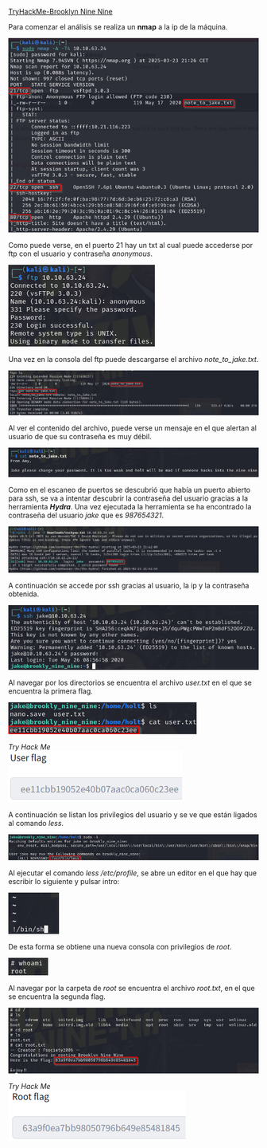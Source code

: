 [TryHackMe-Brooklyn Nine Nine](https://tryhackme.com/room/brooklynninenine)

Para comenzar el análisis se realiza un **nmap** a la ip de la máquina.

![Nmap](/img/brooklyn1.png)

Como puede verse, en el puerto 21 hay un txt al cual puede accederse por ftp con el usuario y contraseña *anonymous*.

![ftp](/img/brooklyn2.png)

Una vez en la consola del ftp puede descargarse el archivo *note_to_jake.txt*.

![get](/img/brooklyn3.png)

Al ver el contenido del archivo, puede verse un mensaje en el que alertan al usuario de que su contraseña es muy débil.

![nota.txt](/img/brooklyn4.png)

Como en el escaneo de puertos se descubrió que había un puerto abierto para ssh, se va a intentar descubrir la contraseña del usuario gracias a la herramienta ***Hydra***. Una vez ejecutada la herramienta se ha encontrado la contraseña del usuario *jake* que es *987654321*. 

![hydra](/img/brooklyn5.png)

A continuación se accede por ssh gracias al usuario, la ip y la contraseña obtenida.

![ssh](/img/brooklyn6.png)

Al navegar por los directorios se encuentra el archivo *user.txt* en el que se encuentra la primera flag.

![user.txt](/img/brooklyn7.png)

*Try Hack Me*  
![THM1](/img/brooklyn8.png)

A continuación se listan los privilegios del usuario y se ve que están ligados al comando *less*.

![sudo-l](/img/brooklyn9.png)

Al ejecutar el comando *less /etc/profile*, se abre un editor en el que hay que escribir lo siguiente y pulsar intro:

![less](/img/brooklyn10.png)

De esta forma se obtiene una nueva consola con privilegios de *root*.

![whoami](/img/brooklyn11.png)

Al navegar por la carpeta de *root* se encuentra el archivo *root.txt*, en el que se encuentra la segunda flag.

![root.txt](/img/brooklyn12.png)

*Try Hack Me*  
![THM2](/img/brooklyn13.png)